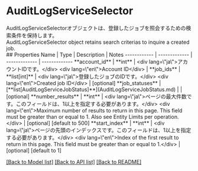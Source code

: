 # AuditLogServiceSelector

<div lang=\"ja\">AuditLogServiceSelectorオブジェクトは、登録したジョブを照会するための検索条件を保持します。</div> <div lang=\"en\">AuditLogServiceSelector object retains search criterias to inquire a created job.</div> 
## Properties
Name | Type | Description | Notes
------------ | ------------- | ------------- | -------------
**account_id** | **int** | &lt;div lang&#x3D;\&quot;ja\&quot;&gt;アカウントIDです。&lt;/div&gt; &lt;div lang&#x3D;\&quot;en\&quot;&gt;Account ID&lt;/div&gt;  | 
**job_ids** | **list[int]** | &lt;div lang&#x3D;\&quot;ja\&quot;&gt;登録したジョブのIDです。&lt;/div&gt; &lt;div lang&#x3D;\&quot;en\&quot;&gt;Created job ID&lt;/div&gt;  | [optional] 
**job_statuses** | [**list[AuditLogServiceJobStatus]**](AuditLogServiceJobStatus.md) |  | [optional] 
**number_results** | **int** | &lt;div lang&#x3D;\&quot;ja\&quot;&gt;ページの最大件数です。このフィールドは、1以上を指定する必要があります。&lt;/div&gt; &lt;div lang&#x3D;\&quot;en\&quot;&gt;Maximum number of results to return in this page. This field must be greater than or equal to 1. Also see Entity Limits per operation.&lt;/div&gt;  | [optional] [default to 500]
**start_index** | **int** | &lt;div lang&#x3D;\&quot;ja\&quot;&gt;ページの先頭のインデックスです。このフィールドは、1以上を指定する必要があります。&lt;/div&gt; &lt;div lang&#x3D;\&quot;en\&quot;&gt;Index of the first result to return in this page. This field must be greater than or equal to 1.&lt;/div&gt;  | [optional] [default to 1]

[[Back to Model list]](../README.md#documentation-for-models) [[Back to API list]](../README.md#documentation-for-api-endpoints) [[Back to README]](../README.md)



